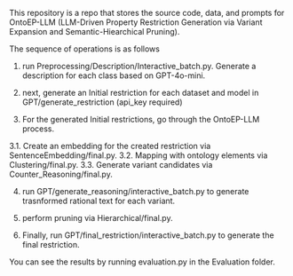 

This repository is a repo that stores the source code, data, and prompts for OntoEP-LLM (LLM-Driven Property Restriction Generation via Variant Expansion and Semantic-Hiearchical Pruning).

The sequence of operations is as follows

1. run Preprocessing/Description/Interactive_batch.py. Generate a description for each class based on GPT-4o-mini.

2. next, generate an Initial restriction for each dataset and model in GPT/generate_restriction (api_key required)

3. For the generated Initial restrictions, go through the OntoEP-LLM process.

3.1. Create an embedding for the created restriction via SentenceEmbedding/final.py.
3.2. Mapping with ontology elements via Clustering/final.py.
3.3. Generate variant candidates via Counter_Reasoning/final.py.

4. run GPT/generate_reasoning/interactive_batch.py to generate trasnformed rational text for each variant.

5. perform pruning via Hierarchical/final.py.

6. Finally, run GPT/final_restriction/interactive_batch.py to generate the final restriction.


You can see the results by running evaluation.py in the Evaluation folder.
